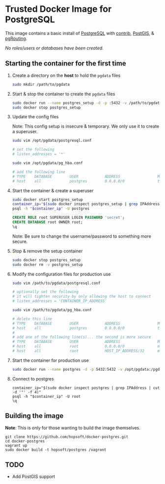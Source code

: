 # Trusted Docker Image for PostgreSQL

This image contains a basic install of [PostgreSQL](http://www.postgresql.org/)
with [contrib](http://www.postgresql.org/docs/9.3/static/contrib.html),
[PostGIS](http://postgis.net/), & [pgRouting](http://pgrouting.org/).

_No roles/users or databases have been created._

## Starting the container for the first time

1. Create a directory on the __host__ to hold the `pgdata` files

    ```sh
    sudo mkdir /path/to/pgdata
    ```

1. Start & stop the container to create the `pgdata` files

    ```sh
    sudo docker run --name postgres_setup -d -p :5432 -v /path/to/pgdata:/pgdata hopsoft/postgres:9.3
    sudo docker stop postgres_setup
    ```

1. Update the config files

   Note: This config setup is insecure & temporary. We only use it to create a superuser.

    ```sh
    sudo vim /opt/pgdata/postgresql.conf

    # set the following
    # listen_addresses = '*'
    ```

    ```sh
    sudo vim /opt/pgdata/pg_hba.conf

    # add the following line
    # TYPE    DATABASE        USER            ADDRESS                 METHOD
    # host    all             postgres        0.0.0.0/0               trust
    ```

1. Start the container & create a superuser

    ```sh
    sudo docker start postgres_setup
    container_ip="$(sudo docker inspect postgres_setup | grep IPAddress | cut -d '"' -f 4)"
    psql -h "$container_ip" -U postgres
    ```

    ```sql
    CREATE ROLE root SUPERUSER LOGIN PASSWORD 'secret';
    CREATE DATABASE root OWNER root;
    \q
    ```

   Note: Be sure to change the username/password to something more secure.

1. Stop & remove the setup container

    ```sh
    sudo docker stop postgres_setup
    sudo docker rm -v postgres_setup
    ```

1. Modify the configuration files for production use

    ```sh
    sudo vim /path/to/pgdata/postgresql.conf

    # optionally set the following
    # it will tighten security by only allowing the host to connect
    # listen_addresses = 'CONTAINER_IP_ADDRESS'
    ```

    ```sh
    sudo vim /path/to/pgdata/pg_hba.conf

    # delete this line
    # TYPE    DATABASE        USER            ADDRESS                 METHOD
    # host    all             postgres        0.0.0.0/0               trust
    #
    # add one of the following line(s)... the second is more secure
    # TYPE    DATABASE        USER            ADDRESS                 METHOD
    # host    all             root            0.0.0.0/0               md5
    # host    all             root            HOST_IP_ADDRESS/32      md5
    ```

1. Start the container for production use

    ```sh
    sudo docker run --name postgres -d -p 5432:5432 -v /opt/pgdata:/pgdata hopsoft/postgres:9.3
    ```

1. Connect to postgres

    ```
    container_ip="$(sudo docker inspect postgres | grep IPAddress | cut -d '"' -f 4)"
    psql -h "$container_ip" -U root
    \q
    ```

## Building the image

__Note__: This is only for those wanting to build the image themselves.

```
git clone https://github.com/hopsoft/docker-postgres.git
cd docker-postgres
vagrant up
sudo docker build -t hopsoft/postgres /vagrant
```

## TODO

- Add PostGIS support
